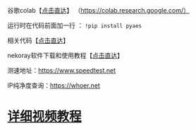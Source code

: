 谷歌colab【[点击直达](https://colab.research.google.com/)】   （https://colab.research.google.com/）

运行时在代码前面加一行 ： `!pip install pyaes`

相关代码【[点击直达](https://raw.githubusercontent.com/zzzhhh1/ssvpn/refs/heads/main/ss12)】

nekoray软件下载和使用教程【[点击直达](https://kjgx668.blogspot.com/2024/06/2024windowsnekoray-tunsing.html)】

测速地址：https://www.speedtest.net

IP纯净度查询：https://whoer.net

# [详细视频教程](https://youtu.be/KGbBKfT4JJk)